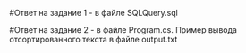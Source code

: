 #Ответ на задание 1 - в файле SQLQuery.sql

#Ответ на задание 2 - в файле Program.cs. Пример вывода отсортированного текста в файле output.txt

